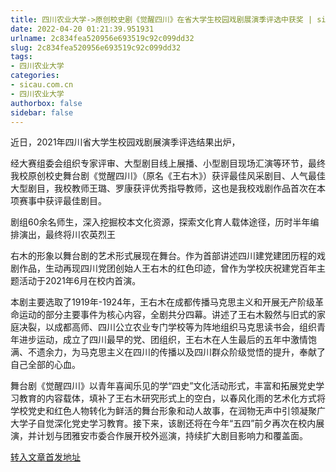 ```yaml
---
title: 四川农业大学->原创校史剧《觉醒四川》在省大学生校园戏剧展演季评选中获奖 | sicau.com.cn
date: 2022-04-20 01:21:39.951931
urlname: 2c834fea520956e693519c92c099dd32
slug: 2c834fea520956e693519c92c099dd32
tags: 
- 四川农业大学
categories:
- sicau.com.cn
- 四川农业大学
authorbox: false
sidebar: false
---
```

近日，2021年四川省大学生校园戏剧展演季评选结果出炉，

经大赛组委会组织专家评审、大型剧目线上展播、小型剧目现场汇演等环节，最终我校原创校史舞台剧《觉醒四川》（原名《王右木》）获评最佳风采剧目、人气最佳大型剧目，我校教师王璐、罗康获评优秀指导教师，这也是我校戏剧作品首次在本项赛事中获评最佳剧目。

剧组60余名师生，深入挖掘校本文化资源，探索文化育人载体途径，历时半年编排演出，最终将川农英烈王
<!--more-->
右木的形象以舞台剧的艺术形式展现在舞台。作为首部讲述四川建党建团历程的戏剧作品，生动再现四川党团创始人王右木的红色印迹，曾作为学校庆祝建党百年主题活动于2021年6月在校内首演。

本剧主要选取了1919年-1924年，王右木在成都传播马克思主义和开展无产阶级革命运动的部分主要事件为核心内容，全剧共分四幕。讲述了王右木毅然与旧式的家庭决裂，以成都高师、四川公立农业专门学校等为阵地组织马克思读书会，组织青年进步运动，成立了四川最早的党、团组织，王右木在人生最后的五年中激情饱满、不遗余力，为马克思主义在四川的传播以及四川群众阶级觉悟的提升，奉献了自己全部的心血。

舞台剧《觉醒四川》以青年喜闻乐见的学“四史”文化活动形式，丰富和拓展党史学习教育的内容载体，填补了王右木研究形式上的空白，以春风化雨的艺术化方式将学校党史和红色人物转化为鲜活的舞台形象和动人故事，在润物无声中引领凝聚广大学子自觉深化党史学习教育。接下来，该剧还将在今年“五四”前夕再次在校内展演，并计划与团雅安市委合作展开校外巡演，持续扩大剧目影响力和覆盖面。



[转入文章首发地址](https://news.sicau.edu.cn/info/1078/67398.htm)